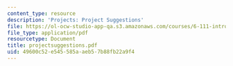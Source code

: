 ```yaml
---
content_type: resource
description: 'Projects: Project Suggestions'
file: https://ol-ocw-studio-app-qa.s3.amazonaws.com/courses/6-111-introductory-digital-systems-laboratory-fall-2002/49600c52e545585aaeb57b88fb22a9f4_projectsuggestions.pdf
file_type: application/pdf
resourcetype: Document
title: projectsuggestions.pdf
uid: 49600c52-e545-585a-aeb5-7b88fb22a9f4
---
```


